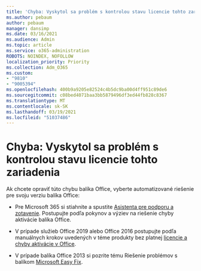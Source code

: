 ```yaml
---
title: 'Chyba: Vyskytol sa problém s kontrolou stavu licencie tohto zariadenia'
ms.author: pebaum
author: pebaum
manager: dansimp
ms.date: 03/16/2021
ms.audience: Admin
ms.topic: article
ms.service: o365-administration
ROBOTS: NOINDEX, NOFOLLOW
localization_priority: Priority
ms.collection: Adm_O365
ms.custom:
- "9810"
- "9005394"
ms.openlocfilehash: 400b9a9205e82524c4b5dc9ba00d4ff951c89de6
ms.sourcegitcommit: c08bed4071baa3bb5879496df3ed44fb828c8367
ms.translationtype: MT
ms.contentlocale: sk-SK
ms.lasthandoff: 03/19/2021
ms.locfileid: "51037486"
---
```

# <a name="error-there-was-a-problem-checking-this-devices-license-status"></a>Chyba: Vyskytol sa problém s kontrolou stavu licencie tohto zariadenia

Ak chcete opraviť túto chybu balíka Office, vyberte automatizované riešenie pre svoju verziu balíka Office:

- Pre Microsoft 365 si stiahnite a spustite [Asistenta pre podporu a zotavenie](https://aka.ms/SaRA-OfficeActivation-Chat). Postupujte podľa pokynov a výziev na riešenie chyby aktivácie balíka Office.

- V prípade služieb Office 2019 alebo Office 2016 postupujte podľa manuálnych krokov uvedených v téme produkty bez platnej [licencie a chyby aktivácie v Office](https://support.microsoft.com/office/0d23d3c0-c19c-4b2f-9845-5344fedc4380#bkmk_fixyourself).

- V prípade balíka Office 2013 si pozrite tému Riešenie problémov s balíkom [Microsoft Easy Fix](https://support.microsoft.com/topic/microsoft-easy-fix-solutions-have-been-discontinued-b0f4b5f9-3b5a-bd9e-d75d-d45e2f12e16c).